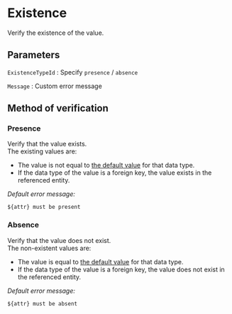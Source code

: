 # Existence

Verify the existence of the value.

## Parameters

`ExistenceTypeId`
: Specify `presence` / `absence`

`Message`
: Custom error message

## Method of verification

### Presence

Verify that the value exists.  
The existing values are:

- The value is not equal to [the default value](https://success.outsystems.com/Documentation/11/Reference/OutSystems_Language/Data/Database_Reference/Default_Values_on_Database) for that data type.
- If the data type of the value is a foreign key, the value exists in the referenced entity.

_Default error message:_

    ${attr} must be present

### Absence

Verify that the value does not exist.  
The non-existent values are:

- The value is equal to [the default value](https://success.outsystems.com/Documentation/11/Reference/OutSystems_Language/Data/Database_Reference/Default_Values_on_Database) for that data type.
- If the data type of the value is a foreign key, the value does not exist in the referenced entity.

_Default error message:_

    ${attr} must be absent
